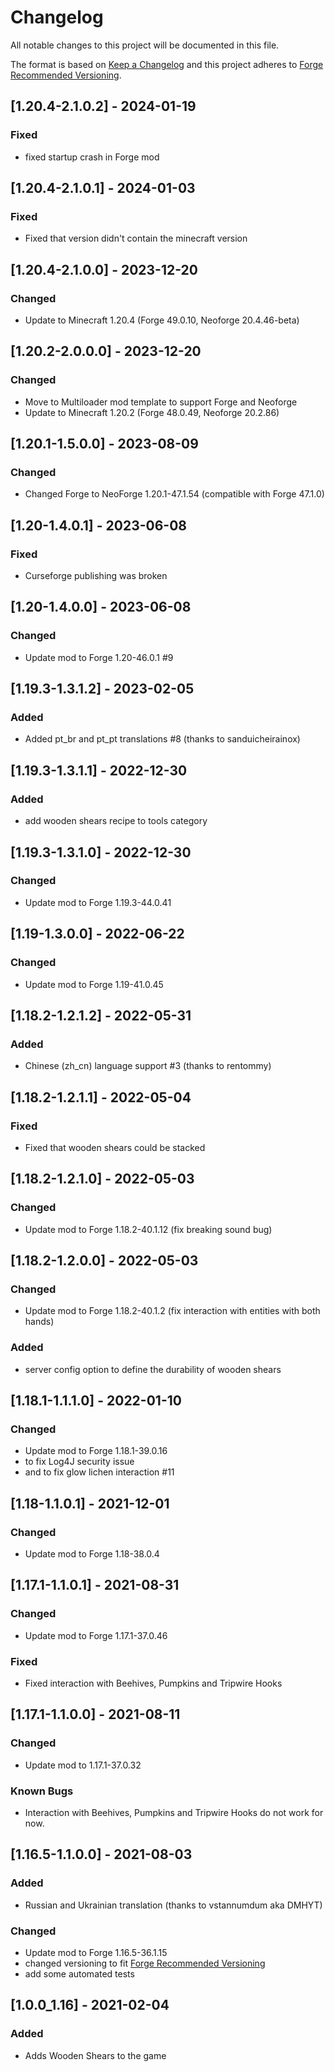 # Changelog
All notable changes to this project will be documented in this file.

The format is based on [Keep a Changelog](http://keepachangelog.com/en/1.0.0/) and this project adheres to [Forge Recommended Versioning](https://mcforge.readthedocs.io/en/latest/conventions/versioning/).

## [1.20.4-2.1.0.2] - 2024-01-19
### Fixed
- fixed startup crash in Forge mod

## [1.20.4-2.1.0.1] - 2024-01-03
### Fixed
- Fixed that version didn't contain the minecraft version

## [1.20.4-2.1.0.0] - 2023-12-20
### Changed
- Update to Minecraft 1.20.4 (Forge 49.0.10, Neoforge 20.4.46-beta)

## [1.20.2-2.0.0.0] - 2023-12-20
### Changed
- Move to Multiloader mod template to support Forge and Neoforge
- Update to Minecraft 1.20.2 (Forge 48.0.49, Neoforge 20.2.86)

## [1.20.1-1.5.0.0] - 2023-08-09
### Changed
- Changed Forge to NeoForge 1.20.1-47.1.54 (compatible with Forge 47.1.0)

## [1.20-1.4.0.1] - 2023-06-08
### Fixed
- Curseforge publishing was broken

## [1.20-1.4.0.0] - 2023-06-08
### Changed
- Update mod to Forge 1.20-46.0.1 #9

## [1.19.3-1.3.1.2] - 2023-02-05
### Added
- Added pt_br and pt_pt translations #8 (thanks to sanduicheirainox)

## [1.19.3-1.3.1.1] - 2022-12-30
### Added
- add wooden shears recipe to tools category

## [1.19.3-1.3.1.0] - 2022-12-30
### Changed
- Update mod to Forge 1.19.3-44.0.41

## [1.19-1.3.0.0] - 2022-06-22
### Changed
- Update mod to Forge 1.19-41.0.45

## [1.18.2-1.2.1.2] - 2022-05-31
### Added
- Chinese (zh_cn) language support #3 (thanks to rentommy)

## [1.18.2-1.2.1.1] - 2022-05-04
### Fixed
- Fixed that wooden shears could be stacked

## [1.18.2-1.2.1.0] - 2022-05-03
### Changed
- Update mod to Forge 1.18.2-40.1.12 (fix breaking sound bug)

## [1.18.2-1.2.0.0] - 2022-05-03
### Changed
- Update mod to Forge 1.18.2-40.1.2 (fix interaction with entities with both hands)

### Added
- server config option to define the durability of wooden shears

## [1.18.1-1.1.1.0] - 2022-01-10
### Changed
- Update mod to Forge 1.18.1-39.0.16
- to fix Log4J security issue
- and to fix glow lichen interaction #11

## [1.18-1.1.0.1] - 2021-12-01
### Changed
- Update mod to Forge 1.18-38.0.4

## [1.17.1-1.1.0.1] - 2021-08-31
### Changed
- Update mod to Forge 1.17.1-37.0.46

### Fixed
- Fixed interaction with Beehives, Pumpkins and Tripwire Hooks

## [1.17.1-1.1.0.0] - 2021-08-11
### Changed
- Update mod to 1.17.1-37.0.32

### Known Bugs
- Interaction with Beehives, Pumpkins and Tripwire Hooks do not work for now.

## [1.16.5-1.1.0.0] - 2021-08-03
### Added
- Russian and Ukrainian translation (thanks to vstannumdum aka DMHYT)

### Changed
- Update mod to Forge 1.16.5-36.1.15
- changed versioning to fit [Forge Recommended Versioning](https://mcforge.readthedocs.io/en/latest/conventions/versioning/)
- add some automated tests

## [1.0.0_1.16] - 2021-02-04
### Added
- Adds Wooden Shears to the game

